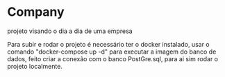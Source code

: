 # Company


projeto visando o dia a dia de uma empresa

Para subir e rodar o projeto é necessário ter o docker instalado, usar o comando "docker-compose up -d" para executar a imagem do banco de dados, 
feito criar a conexão com o banco PostGre.sql, para ai sim rodar o projeto localmente.
